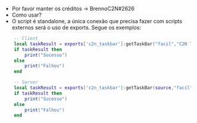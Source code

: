 - Por favor manter os créditos -> BrennoC2N#2626
- Como usar?
- O script é standalone, a única conexão que precisa fazer com scripts externos será o uso de exports. Segue os exemplos:

```lua
    -- Client
    local taskResult = exports['c2n_taskbar']:getTaskBar("facil","C2N Taskbar")
    if taskResult then
        print("Sucesso")
    else
        print("Falhou")
    end

    -- Server
    local taskResult = exports['c2n_taskbar']:getTaskBar(source,"facil","C2N Taskbar")
    if taskResult then
        print("Sucesso")
    else
        print("Falhou")
    end
```